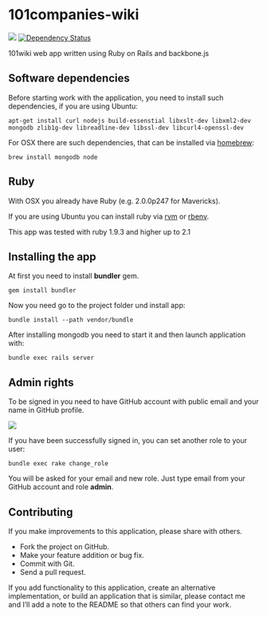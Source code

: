 # 101companies-wiki

[![](https://codeclimate.com/github/101companies/101rails.png)](https://codeclimate.com/github/101companies/101rails) [![Dependency Status](http://www.versioneye.com/user/projects/51b5a94f83548c000200dda1/badge.png)](http://www.versioneye.com/user/projects/51b5a94f83548c000200dda1)

101wiki web app written using Ruby on Rails and backbone.js

## Software dependencies

Before starting work with the application, you need to install such dependencies, if you are using Ubuntu:

    apt-get install curl nodejs build-essenstial libxslt-dev libxml2-dev mongodb zlib1g-dev libreadline-dev libssl-dev libcurl4-openssl-dev

For OSX there are such dependencies, that can be installed via [homebrew](http://brew.sh/):

    brew install mongodb node

## Ruby

With OSX you already have Ruby (e.g. 2.0.0p247 for Mavericks).

If you are using Ubuntu you can install ruby via [rvm](http://rvm.io) or [rbenv](https://github.com/sstephenson/rbenv/).

This app was tested with ruby 1.9.3 and higher up to 2.1

## Installing the app

At first you need to install **bundler** gem.

    gem install bundler

Now you need go to the project folder und install app:

    bundle install --path vendor/bundle

After installing mongodb you need to start it and then launch application with:

    bundle exec rails server

## Admin rights

To be signed in you need to have GitHub account with public email and your name in GitHub profile.

![](http://101companies.org/assets/github-public-email-3ed71b5549eed5cd7235804f3e0054f9.png)

If you have been successfully signed in, you can set another role to your user:

    bundle exec rake change_role

You will be asked for your email and new role. Just type email from your GitHub account and role **admin**.

## Contributing

If you make improvements to this application, please share with others.

*   Fork the project on GitHub.
*   Make your feature addition or bug fix.
*   Commit with Git.
*   Send a pull request.

If you add functionality to this application, create an alternative implementation, or build an application that is similar, please contact me and I’ll add a note to the README so that others can find your work.
